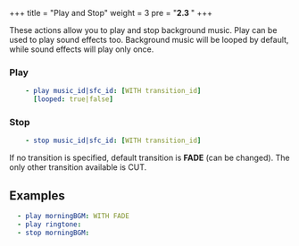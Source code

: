 +++
title = "Play and Stop"
weight = 3
pre = "<b>2.3 </b>"
+++

These actions allow you to play and stop background music. Play can be used to play sound effects too. Background music will be looped by default, while sound effects will play only once.

### Play
```yaml
    - play music_id|sfc_id: [WITH transition_id]
      [looped: true|false]
```

### Stop
```yaml
    - stop music_id|sfc_id: [WITH transition_id]
```

If no transition is specified, default transition is **FADE** (can be changed). The only other transition available is CUT.

## Examples
```yaml  
  - play morningBGM: WITH FADE
  - play ringtone:
  - stop morningBGM:
```